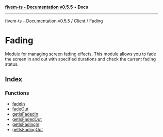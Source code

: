 [**fivem-ts - Documentation v0.5.5**](../../../../README.md) • **Docs**

***

[fivem-ts - Documentation v0.5.5](../../../../README.md) / [Client](../../README.md) / Fading

# Fading

Module for managing screen fading effects.
This module allows you to fade the screen in and out with specified durations and check the current fading status.

## Index

### Functions

- [fadeIn](functions/fadeIn.md)
- [fadeOut](functions/fadeOut.md)
- [getIsFadedIn](functions/getIsFadedIn.md)
- [getIsFadedOut](functions/getIsFadedOut.md)
- [getIsFadingIn](functions/getIsFadingIn.md)
- [getIsFadingOut](functions/getIsFadingOut.md)
